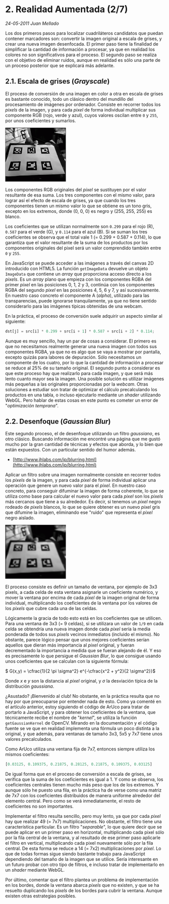 # 2. Realidad Aumentada (2/7)

_24-05-2011_ _Juan Mellado_

Los dos primeros pasos para localizar cuadriláteros candidatos que puedan contener marcadores son: convertir la imagen original a escala de grises, y crear una nueva imagen desenfocada. El primer paso tiene la finalidad de simplificar la cantidad de información a procesar, ya que en realidad los colores no son significativos para el proceso. El segundo paso se realiza con el objetivo de eliminar ruidos, aunque en realidad es sólo una parte de un proceso posterior que se explicará más adelante.

## 2.1. Escala de grises (_Grayscale_)

El proceso de conversión de una imagen en color a otra en escala de grises es bastante conocido, todo un clásico dentro del mundillo del procesamiento de imágenes por ordenador. Consiste en recorrer todos los _pixels_ de la imagen, y para cada _pixel_ de forma individual multiplicar sus componente RGB (rojo, verde y azul), cuyos valores oscilan entre ```0``` y ```255```, por unos coeficientes y sumarlos.

![Escala de Grises](img/02-aruco-grayscale.png "Escala de Grises")

Los componentes RGB originales del _pixel_ se sustituyen por el valor resultante de esa suma. Los tres componentes con el mismo valor, para lograr así el efecto de escala de grises, ya que cuando los tres componentes tienen un mismo valor lo que se obtiene es un tono gris, excepto en los extremos, donde (0, 0, 0) es negro y (255, 255, 255) es blanco.

Los coeficientes que se utilizan normalmente son ```0.299``` para el rojo (R), ```0.587``` para el verde (G), y ```0.114``` para el azul (B). Si se suman los tres coeficientes se observa que el total vale 1 (= 0.299 + 0.587 + 0.114), lo que garantiza que el valor resultante de la suma de los productos por los componentes originales del pixel será un valor comprendido también entre ```0``` y ```255```.

En JavaScript se puede acceder a las imágenes a través del canvas 2D introducido con HTML5. La función ```getImageData``` devuelve un objeto ```ImageData``` que contiene un _array_ que proporciona acceso directo a los _pixels_. Es un _array_ plano que empieza con los componentes RGBA del primer _pixel_ en las posiciones 0, 1, 2 y 3, continúa con los componentes RGBA del segundo _pixel_ en las posiciones 4, 5, 6 y 7, y así sucesivamente. En nuestro caso concreto el componente A (_alpha_), utilizado para las transparencias, puede ignorarse tranquilamente, ya que no tiene sentido considerarlo para las imágenes típicas obtenidas de una webcam.

En la práctica, el proceso de conversión suele adquirir un aspecto similar al siguiente:

```javascript
dst[j] = src[i] * 0.299 + src[i + 1] * 0.587 + src[i + 2] * 0.114;
```

Aunque es muy sencillo, hay un par de cosas a considerar. El primero es que no necesitamos realmente generar una nueva imagen con todos sus componentes RGBA, ya que no es algo que se vaya a mostrar por pantalla, excepto quizás para labores de depuración. Sólo necesitamos un componente de los cuatro, por lo que la cantidad de información a procesar se reduce al 25% de su tamaño original. El segundo punto a considerar es que este proceso hay que realizarlo para cada imagen, y que será más lento cuanto mayor sea la imagen. Una posible solución es utilizar imágenes más pequeñas a las originales proporcionadas por la _webcam_. Otras soluciones a estudiar son tratar de optimizar el cálculo precalculando los productos en una tabla, o incluso ejecutarlo mediante un _shader_ utilizando WebGL. Pero hablar de estas cosas en este punto es cometer un error de "_optimización temprana_".

## 2.2. Desenfoque (_Gaussian Blur_)

Este segundo proceso, el de desenfoque utilizando un filtro _gaussiano_, es otro clásico. Buscando información me encontré una página que me gustó mucho por la gran cantidad de técnicas y efectos que aborda, y lo bien que están expuestos. Con un particular sentido del humor además.

- [http://www.jhlabs.com/ip/blurring.html](http://www.jhlabs.com/ip/blurring.html)

Aplicar un filtro sobre una imagen normalmente consiste en recorrer todos los _pixels_ de la imagen, y para cada _pixel_ de forma individual aplicar una operación que genere un nuevo valor para el _pixel_. En nuestro caso concreto, para conseguir difuminar la imagen de forma coherente, lo que se utiliza como base para calcular el nuevo valor para cada _pixel_ son los _pixels_ más cercanos que tiene a su alrededor. Es decir, si tenemos un _pixel_ negro rodeado de _pixels_ blancos, lo que se quiere obtener es un nuevo _pixel_ gris que difumine la imagen, eliminando ese "ruido" que representa el _pixel_ negro aislado.

![Desenfoque](img/02-aruco-gaussian.png "Desenfoque")

El proceso consiste es definir un tamaño de ventana, por ejemplo de 3x3 pixels, a cada celda de esta ventana asignarle un coeficiente numérico, y mover la ventana por encima de cada _pixel_ de la imagen original de forma individual, multiplicando los coeficientes de la ventana por los valores de los _pixels_ que cubre cada una de las celdas.

Lógicamente la gracia de todo esto está en los coeficientes que se utilicen. Para una ventana de 3x3 (= 9 celdas), si se utilizara un valor de ```1/9``` en cada celda se obtendría una nueva imagen donde cada _pixel_ sería la media ponderada de todos sus _pixels_ vecinos inmediatos (incluido el mismo). No obstante, parece lógico pensar que unos mejores coeficientes serían aquellos que dieran más importancia al _pixel_ original, y fueran decrementado la importancia a medida que se fueran alejando de él. Y eso es precisamente lo que persigue el _Gaussian Blur_, lo que consigue usando unos coeficientes que se calculan con la siguiente fórmula:

$ G(x,y) = \cfrac{1}{2 \pi \sigma^2} e^{-\cfrac{x^2 + y^2}{2 \sigma^2}}$

Donde $x$ e $y$ son la distancia al _pixel_ original, y $\sigma$ la desviación típica de la distribución _gaussiana_.

¿Asustado? ¡Bienvenido al club! No obstante, en la práctica resulta que no hay por que preocuparse por entender nada de esto. Como ya comenté en el artículo anterior, estoy siguiendo el código de ArUco para tratar de portarlo a JavaScript, y para obtener los coeficientes de la ventana, que técnicamente recibe el nombre de "_kernel_", se utiliza la función ```getGaussianKernel``` de OpenCV. Mirando en la documentación y el código fuente se ve que en realidad implementa una fórmula un poco distinta a la original, y que además, para ventanas de tamaño 3x3, 5x5 y 7x7 tiene unos valores precalculados.

Como ArUco utiliza una ventana fija de 7x7, entonces siempre utiliza los mismos coeficientes:

```javascript
[0.03125, 0.109375, 0.21875, 0.28125, 0.21875, 0.109375, 0.03125]
```

De igual forma que en el proceso de conversión a escala de grises, se verifica que la suma de los coeficientes es igual a $1$. Y como se observa, los coeficientes centrales tienen mucho más peso que los de los extremos. Y aunque sólo he puesto una fila, en la práctica ha de verse como una matriz de 7x7 con los coeficientes distribuidos de manera uniforme alrededor del elemento central. Pero como se verá inmediatamente, el resto de coeficientes no son importantes.

Implementar el filtro resulta sencillo, pero muy lento, ya que por cada _pixel_ hay que realizar 49 (= 7x7) multiplicaciones. No obstante, el filtro tiene una característica particular. Es un filtro "_separable_", lo que quiere decir que se puede aplicar en un primer paso en horizontal, multiplicando cada pixel sólo por la fila central de la ventana, y al resultado de ese primer paso aplicarle el filtro en vertical, multiplicando cada pixel nuevamente sólo por la fila central. De esta forma se reduce a 14 (= 7x2) multiplicaciones por _pixel_. Lo que de todas formas sigue siendo bastante trabajo para JavaScript dependiendo del tamaño de la imagen que se utilice. Sería interesante en un futuro probar con otro tipo de filtros, e incluso tratar de implementarlo en un _shader_ mediante WebGL.

Por último, comentar que el filtro plantea un problema de implementación en los bordes, donde la ventana abarca _pixels_ que no existen, y que se ha resuelto duplicando los _pixels_ de los bordes para cubrir la ventana. Aunque existen otras estrategias posibles.
